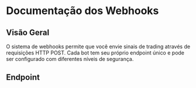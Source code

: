 # Documentação dos Webhooks

## Visão Geral
O sistema de webhooks permite que você envie sinais de trading através de requisições HTTP POST. Cada bot tem seu próprio endpoint único e pode ser configurado com diferentes níveis de segurança.

## Endpoint 
